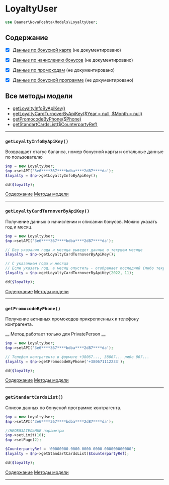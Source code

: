# LoyaltyUser

```php
use Daaner\NovaPoshta\Models\LoyaltyUser;
```

## Содержание
- [x] [Данные по бонусной карте](LoyaltyUser.md#getLoyaltyInfoByApiKey) (не документировано)
- [x] [Данные по начислению бонусов](LoyaltyUser.md#getLoyaltyCardTurnoverByApiKey) (не документировано)
- [x] [Данные по промокодам](LoyaltyUser.md#getPromocodeByPhone) (не документировано)
- [x] [Данные по бонусной программе](LoyaltyUser.md#getStandartCardsList) (не документировано)


## Все методы модели
- [getLoyaltyInfoByApiKey()](#getLoyaltyInfoByApiKey)
- [getLoyaltyCardTurnoverByApiKey($Year = null, $Month = null)](#getLoyaltyCardTurnoverByApiKey)
- [getPromocodeByPhone($Phone)](#getPromocodeByPhone)
- [getStandartCardsList($CounterpartyRef)](#getStandartCardsList)

---


### `getLoyaltyInfoByApiKey()`
Возвращает статус баланса, номер бонусной карты и остальные данные по пользователю

```php
$np = new LoyaltyUser;
$np->setAPI('3e6****367****bdba****2d87****da');
$loyalty = $np->getLoyaltyInfoByApiKey();

dd($loyalty);
```
[Содержание](#Содержание) [Методы модели](#Все-методы-модели)
***


### `getLoyaltyCardTurnoverByApiKey()`
Получение данных о начислении и списании бонусов. Можно указать год и месяц.

```php
$np = new LoyaltyUser;
$np->setAPI('3e6****367****bdba****2d87****da');

// Без указания года и месяца выведет данные о текущем месяце
$loyalty = $np->getLoyaltyCardTurnoverByApiKey();

// С указанием года и месяца
// Если указать год, а месяц опустить - отображает последний (либо текущий) месяц года
$loyalty = $np->getLoyaltyCardTurnoverByApiKey(2022, 11);

dd($loyalty);
```
[Содержание](#Содержание) [Методы модели](#Все-методы-модели)
***


### `getPromocodeByPhone()`
Получение активных промокодов прикрепленных к телефону контрагента.

__ Метод работает только для PrivatePerson __

```php
$np = new LoyaltyUser;
$np->setAPI('3e6****367****bdba****2d87****da');

// Телефон контрагента в формате +38067..., 38067... либо 067...
$loyalty = $np->getPromocodeByPhone('+380671112233');

dd($loyalty);
```
[Содержание](#Содержание) [Методы модели](#Все-методы-модели)
***


### `getStandartCardsList()`
Список данных по бонусной программе контрагента.

```php
$np = new LoyaltyUser;
$np->setAPI('3e6****367****bdba****2d87****da');

//НЕОБЯЗАТЕЛЬНЫЕ параметры
$np->setLimit(10);
$np->setPage(2);

$CounterpartyRef = '00000000-0000-0000-0000-000000000000';
$loyalty = $np->getStandartCardsList($CounterpartyRef);

dd($loyalty);
```
[Содержание](#Содержание) [Методы модели](#Все-методы-модели)
***

